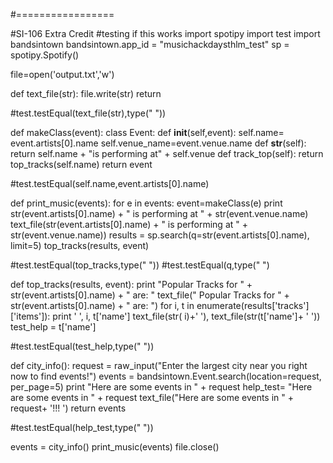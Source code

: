 #=================

#SI-106 Extra Credit
#testing if this works
import spotipy
import test
import bandsintown
bandsintown.app_id = "musichackdaysthlm_test"
sp = spotipy.Spotify()



file=open('output.txt','w')

def text_file(str):
	file.write(str)
	return 

#test.testEqual(text_file(str),type(" "))

def makeClass(event):
	class Event: 
		def __init__(self,event):
			self.name= event.artists[0].name
			self.venue_name=event.venue.name
		def __str__(self):
			return self.name + "is performing at" + self.venue
		def track_top(self):
			return top_tracks(self.name)
	return event

#test.testEqual(self.name,event.artists[0].name)


def print_music(events):
	for e in events:
		event=makeClass(e)
		print str(event.artists[0].name) + " is performing at " + str(event.venue.name)
		text_file(str(event.artists[0].name) + " is performing at " + str(event.venue.name))
		results = sp.search(q=str(event.artists[0].name), limit=5)
		top_tracks(results, event)
		
		
#test.testEqual(top_tracks,type(" "))
#test.testEqual(q,type(" ")

def top_tracks(results, event):
	print "Popular Tracks for " + str(event.artists[0].name) + " are: "
	text_file("  Popular Tracks for " + str(event.artists[0].name) + " are: ")
	for i, t in enumerate(results['tracks']['items']):
		print ' ', i, t['name']
		text_file(str( i)+' '), text_file(str(t['name']+ ' '))
		test_help = t['name']
		
#test.testEqual(test_help,type(" "))		

	

def city_info():
	request = raw_input("Enter the largest city near you right now to find events!")
	events = bandsintown.Event.search(location=request, per_page=5)
	print "Here are some events in " + request
	help_test= "Here are some events in " + request
	text_file("Here are some events in " + request+ '!!! ')
	return events

#test.testEqual(help_test,type(" "))

events = city_info()
print_music(events)
file.close()